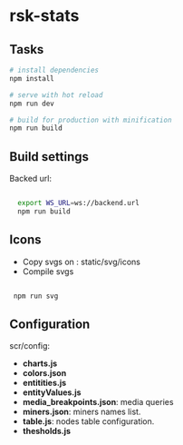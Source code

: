 # rsk-stats

## Tasks

``` bash
# install dependencies
npm install

# serve with hot reload 
npm run dev

# build for production with minification
npm run build

```

## Build settings

Backed url:

``` bash

  export WS_URL=ws://backend.url
  npm run build
```

## Icons

- Copy svgs on : static/svg/icons
- Compile svgs

 ``` bash

  npm run svg

```

## Configuration

scr/config:

- **charts.js**
- **colors.json**
- **entitities.js**
- **entityValues.js**
- **media_breakpoints.json**: media queries
- **miners.json**: miners names list.
- **table.js**: nodes table configuration.
- **thesholds.js**
